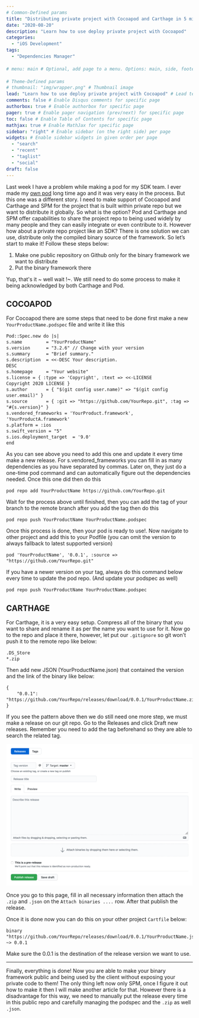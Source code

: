```yaml
---
# Common-Defined params
title: "Distributing private project with Cocoapod and Carthage in 5 minutes"
date: "2020-08-20"
description: "Learn how to use deploy private project with Cocoapod"
categories:
  - "iOS Development"
tags:
  - "Dependencies Manager"

# menu: main # Optional, add page to a menu. Options: main, side, footer

# Theme-Defined params
# thumbnail: "img/wrapper.png" # Thumbnail image
lead: "Learn how to use deploy private project with Cocoapod" # Lead text
comments: false # Enable Disqus comments for specific page
authorbox: true # Enable authorbox for specific page
pager: true # Enable pager navigation (prev/next) for specific page
toc: false # Enable Table of Contents for specific page
mathjax: true # Enable MathJax for specific page
sidebar: "right" # Enable sidebar (on the right side) per page
widgets: # Enable sidebar widgets in given order per page
  - "search"
  - "recent"
  - "taglist"
  - "social"
draft: false
---
```


Last week I have a problem while making a pod for my SDK team. I ever made my [own pod](https://github.com/abadikaka/MASCoolAlertView) long time ago and it was very easy in the process. But this one was a different story. I need to make support of Cocoapod and Carthage and SPM for the project that is built within private repo but we want to distribute it globally. So what is the option? Pod and Carthage and SPM offer capabilities to share the project repo to being used widely by many people and they can easily integrate or even contribute to it. However how about a private repo project like an SDK? There is one solution we can use, distribute only the compiled binary source of the framework. So let’s start to make it! Follow these steps below:

1. Make one public repository on Github only for the binary framework we want to distribute
2. Put the binary framework there

Yup, that's it ~ well wait !~. We still need to do some process to make it being acknowledged by both Carthage and Pod.

## COCOAPOD

For Cocoapod there are some steps that need to be done first make a new `YourProductName.podspec` file and write it like this

```
Pod::Spec.new do |s|                           
s.name         = "YourProductName"                           
s.version      = "3.2.6" // Change with your version                          
s.summary      = "Brief summary."                           s.description  = <<-DESC Your description.                         DESC                           
s.homepage     = "Your website"                           
s.license = { :type => 'Copyright', :text => <<-LICENSE                                          Copyright 2020 LICENSE }  
s.author       = { "$(git config user.name)" => "$(git config user.email)" }                           
s.source       = { :git => "https://github.com/YourRepo.git", :tag => "#{s.version}" }                           
s.vendored_frameworks = 'YourProduct.framework', 'YourProductA.framework'                     
s.platform = :ios                           
s.swift_version = "5"                           s.ios.deployment_target  = '9.0'                       
end
```

As you can see above you need to add this one and update it every time make a new release. For s.vendored_frameworks you can fill in as many dependencies as you have separated by commas. Later on, they just do a one-time pod command and can automatically figure out the dependencies needed.
Once this one did then do this

```
pod repo add YourProductName https://github.com/YourRepo.git
```

Wait for the process above until finished, then you can add the tag of your branch to the remote branch after you add the tag then do this

```
pod repo push YourProductName YourProductName.podspec
```

Once this process is done, then your pod is ready to use!. Now navigate to other project and add this to your Podfile (you can omit the version to always fallback to latest supported version)

```
pod 'YourProductName', '0.0.1', :source => "https://github.com/YourRepo.git"
```

If you have a newer version on your tag, always do this command below every time to update the pod repo. (And update your podspec as well)

```
pod repo push YourProductName YourProductName.podspec
```

## CARTHAGE

For Carthage, it is a very easy setup. Compress all of the binary that you want to share and rename it as per the name you want to use for it. Now go to the repo and place it there, however, let put our `.gitignore` so git won’t push it to the remote repo like below:

```
.DS_Store                                               
*.zip
```

Then add new JSON (YourProductName.json) that contained the version and the link of the binary like below:

```
{                           
    "0.0.1": "https://github.com/YourRepo/releases/download/0.0.1/YourProductName.zip"
}
```

If you see the pattern above then we do still need one more step, we must make a release on our git repo. Go to the Releases and click Draft new releases. Remember you need to add the tag beforehand so they are able to search the related tag.

![cocoapod-example](/img/cocoapod.png)

Once you go to this page, fill in all necessary information then attach the `.zip` and `.json` on the `Attach binaries ....` row. After that publish the release.

Once it is done now you can do this on your other project `Cartfile` below:

```
binary "https://github.com/YourRepo/releases/download/0.0.1/YourProductName.json" ~> 0.0.1
```

Make sure the 0.0.1 is the destination of the release version we want to use.

---

Finally, everything is done! Now you are able to make your binary framework public and being used by the client without exposing your private code to them! The only thing left now only SPM, once I figure it out how to make it then I will make another article for that. However there is a disadvantage for this way, we need to manually put the release every time in this public repo and carefully managing the podspec and the `.zip` as well `.json`.
